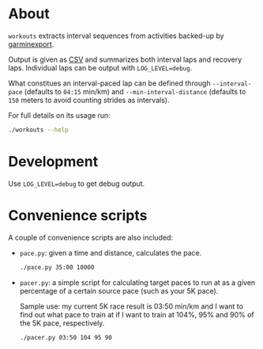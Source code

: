 # About

`workouts` extracts interval sequences from activities backed-up by
[garminexport](https://github.com/petergardfjall/garminexport).

Output is given as [CSV](https://en.wikipedia.org/wiki/Comma-separated_values)
and summarizes both interval laps and recovery laps. Individual laps can be
output with `LOG_LEVEL=debug`.

What constitues an interval-paced lap can be defined through `--interval-pace`
(defaults to `04:15` min/km) and `--min-interval-distance` (defaults to `150`
meters to avoid counting strides as intervals).

For full details on its usage run:

```bash
./workouts --help
```

# Development

Use `LOG_LEVEL=debug` to get debug output.

# Convenience scripts

A couple of convenience scripts are also included:

- `pace.py`: given a time and distance, calculates the pace.

  ```bash
  ./pace.py 35:00 10000
  ```

- `pacer.py`: a simple script for calculating target paces to run at as a given
  percentage of a certain source pace (such as your 5K pace).

  Sample use: my current 5K race result is 03:50 min/km and I want to find out
  what pace to train at if I want to train at 104%, 95% and 90% of the 5K pace,
  respectively.

  ```bash
  ./pacer.py 03:50 104 95 90
  ```
